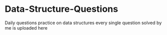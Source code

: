 # Data-Structure-Questions

Daily questions practice on data structures every single question solved by me is uploaded here
